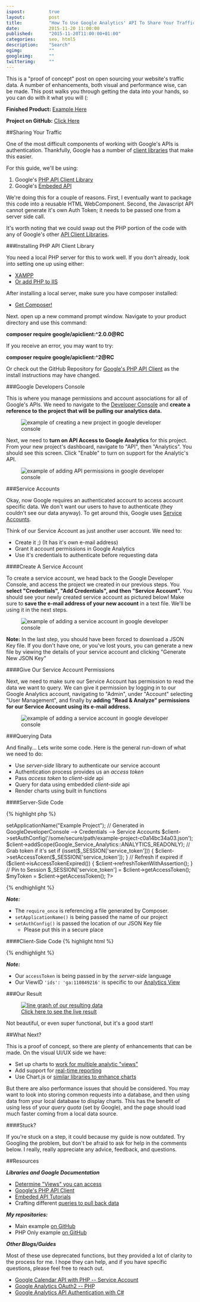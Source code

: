 ```yaml
---
ispost: 		true
layout: 		post
title:  		"How To Use Google Analytics' API To Share Your Traffic"
date:   		2015-11-20 11:00:00
published:	 	"2015-11-20T11:00:00+01:00"
categories: 	seo, html5
description: 	"Search"
ogimg: 			""
googleimg: 		""
twitterimg: 	""
---
```


This is a "proof of concept" post on open sourcing your website's traffic data. A number of enhancements, both visual and performance wise, can be made. This post walks you through getting the data into your hands, so you can do with it what you will (:

**Finished Product:** [Example Here](http://dannyrb.com/traffic/)

**Project on GitHub:** [Click Here](https://github.com/csengineer13/google-analytics-traffic)


##Sharing Your Traffic

One of the most difficult components of working with Google's APIs is authentication. Thankfully, Google has a number of [client libraries](https://developers.google.com/discovery/libraries?hl=en) that make this easier.

For this guide, we'll be using:

1. Google's [PHP API Client Library](https://developers.google.com/api-client-library/php/)
2. Google's [Embeded API](https://ga-dev-tools.appspot.com/embed-api/server-side-authorization/)

We're doing this for a couple of reasons. First, I eventually want to package this code into a reusable HTML WebComponent. Second, the Javascript API cannot generate it's own Auth Token; it needs to be passed one from a server side call.

It's worth noting that we could swap out the PHP portion of the code with any of Google's other [API Client Libraries](https://developers.google.com/discovery/libraries?hl=en).


###Installing PHP API Client Library

You need a local PHP server for this to work well. If you don't already, look into setting one up using either:

- [XAMPP](https://www.apachefriends.org/index.html)
- [Or add PHP to IIS](http://php.iis.net/)

After installing a local server, make sure you have composer installed:

- [Get Composer!](https://getcomposer.org/doc/00-intro.md)

Next. open up a new command prompt window. Navigate to your product directory and use this command:

**composer require google/apiclient:^2.0.0@RC**

If you receive an error, you may want to try:

**composer require google/apiclient:^2@RC**

Or check out the GitHub Repository for [Google's PHP API Client](https://github.com/google/google-api-php-client) as the install instructions may have changed.



###Google Developers Console

This is where you manage permissions and account associations for all of Google's APIs. We need to navigate to the [Developer Console](https://console.developers.google.com/project) and **create a reference to the project that will be pulling our analytics data.**

<figure class="w-1 pad-me">
		<img src="{{ page.url  | replace:'/posts/','/' | prepend: '/assets' }}create-project-google-dev-console.png"  alt="example of creating a new project in google developer console" />
</figure>

Next, we need to **turn on API Access to Google Analytics** for this project. From your new project's dashboard, navigate to "API", then "Analytics". You should see this screen. Click "Enable" to turn on support for the Analytic's API.

<figure class="w-1 pad-me">
		<img src="{{ page.url  | replace:'/posts/','/' | prepend: '/assets' }}enable-api-google-dev-console.png"  alt="example of adding API permissions in google developer console" />
</figure>



###Service Accounts

Okay, now Google requires an authenticated account to access account specific data. We don't want our users to have to authenticate (they couldn't see our data anyway). To get around this, Google uses [Service Accounts](https://developers.google.com/identity/protocols/OAuth2ServiceAccount).

Think of our Service Account as just another user account. We need to:

- Create it ;)  (It has it's own e-mail address)
- Grant it account permissions in Google Analytics
- Use it's credentials to authenticate before requesting data

####Create A Service Account

To create a service account, we head back to the Google Developer Console, and access the project we created in our previous steps. You **select "Credentials", "Add Credentials", and then "Service Account".** You should see your newly created service account as pictured below! Make sure to **save the e-mail address of your new account** in a text file. We'll be using it in the next steps.

<figure class="w-1 pad-me">
		<img src="{{ page.url  | replace:'/posts/','/' | prepend: '/assets' }}add-service-account-google-dev-console.png"  alt="example of adding a service account in google developer console" />
</figure>

**Note:** In the last step, you should have been forced to download a JSON Key file. If you don't have one, or you've lost yours, you can generate a new file by viewing the details of your service account and clicking "Generate New JSON Key"


####Give Our Service Account Permissions

Next, we need to make sure our Service Account has permission to read the data we want to query. We can give it permission by logging in to our Google Analytics account, navigating to "Admin", under "Account" selecting "User Management", and finally by **adding "Read &amp; Analyze" permissions for our Service Account using its e-mail address.**

<figure class="w-1 pad-me">
		<img src="{{ page.url  | replace:'/posts/','/' | prepend: '/assets' }}add-permisions.png"  alt="example of adding a service account in google developer console" />
</figure>



###Querying Data

And finally... Lets write some code. Here is the general run-down of what we need to do:

- Use _server-side_ library to authenticate our service account
- Authentication process provides us an _access token_
- Pass _access token_ to _client-side_ api
- Query for data using embedded _client-side_ api
- Render charts using built in functions


####Server-Side Code

{% highlight php %}
<?php
// MUST be using composer
require_once '/path/to/vendor/autoload.php';
session_start();	 	

$client = new Google_Client();	 	
// Name of proj in GoogleDeveloperConsole
$client->setApplicationName("Example Project");

// Generated in GoogleDeveloperConsole --> Credentials --> Service Accounts
$client->setAuthConfig('/some/secure/path/example-project-c0a14bc34a03.json');
$client->addScope(Google_Service_Analytics::ANALYTICS_READONLY);

// Grab token if it's set
if (isset($_SESSION['service_token'])) {
 	$client->setAccessToken($_SESSION['service_token']);
}

// Refresh if expired
if ($client->isAccessTokenExpired()) {
	$client->refreshTokenWithAssertion();
}

// Pin to Session
$_SESSION['service_token'] = $client->getAccessToken();

$myToken = $client->getAccessToken();
?>
{% endhighlight %}

**_Note:_**

- The `require_once` is referencing a file generated by Composer. 
- `setApplicationName()` is being passed the name of our project
- `setAuthConfig()` is passed the location of our JSON Key file
	- Please put this in a secure place


####Client-Side Code
{% highlight html %}
<body>
<!-- Load Google's Embed API Library -->
<script>
(function(w,d,s,g,js,fs){
g=w.gapi||(w.gapi={});g.analytics={q:[],ready:function(f){this.q.push(f);}};
js=d.createElement(s);fs=d.getElementsByTagName(s)[0];
js.src='https://apis.google.com/js/platform.js';
fs.parentNode.insertBefore(js,fs);js.onload=function(){g.load('analytics');};
}(window,document,'script'));
</script>

<div id="chart-1-container"></div>

<script>
gapi.analytics.ready(function() {

  /**
   * Authorize the user with an access token obtained server side.
   */
  gapi.analytics.auth.authorize({
    'serverAuth': {
      'access_token': '<?php print_r($myToken["access_token"]); ?>'
    }
  });

  /**
   * Creates a new DataChart instance showing sessions over the past 30 days.
   * It will be rendered inside an element with the id "chart-1-container".
   */
  var dataChart1 = new gapi.analytics.googleCharts.DataChart({
    query: {
      'ids': 'ga:110849216', 			// THIS NEEDS TO BE A VIEW
      'start-date': '30daysAgo',		// THAT YOUR SERVICE ACCOUNT HAS
      'end-date': 'yesterday',			// ACCESS TO
      'metrics': 'ga:sessions,ga:users',
      'dimensions': 'ga:date'
    },
    chart: {
      'container': 'chart-1-container',
      'type': 'LINE',
      'options': {
        'width': '100%'
      }
    }
  });
  dataChart1.execute();
});
</script>
</body>
{% endhighlight %}

**_Note:_**

- Our `accessToken` is being passed in by the _server-side_ language
- Our ViewID `'ids': 'ga:110849216'` is specific to our <a href="{{ page.url  | replace:'/posts/','/' | prepend: '/assets' }}find-view-id.png">Analytics View</a>

###Our Result

<figure class="w-1 pad-me">
	<a href="http://dannyrb.com/traffic/">
		<img src="{{ page.url  | replace:'/posts/','/' | prepend: '/assets' }}example-graph.png"  alt="line graph of our resulting data" />
		<figcaption>Click here to see the live result</figcaption>
	</a>
</figure>

Not beautiful, or even super functional, but it's a good start!

##What Next?

This is a proof of concept, so there are plenty of enhancements that can be made. On the visual UI/UX side we have:

- Set up charts to [work for multiple analytic "views"](https://ga-dev-tools.appspot.com/embed-api/multiple-views/)
- Add support for [real-time reporting](https://developers.google.com/analytics/devguides/reporting/realtime/v3/)
- Use Chart.js or [similar libraries to enhance charts](https://ga-dev-tools.appspot.com/embed-api/third-party-visualizations/)

But there are also performance issues that should be considered. You may want to look into storing common requests into a database, and then using data from your local database to display charts. This has the benefit of using less of your _query quota_ (set by Google), and the page should load much faster coming from a local data source.

####Stuck?

If you're stuck on a step, it could because my guide is now outdated. Try Googling the problem, but don't be afraid to ask for help in the comments below. I really, really appreciate any advice, feedback, and questions.


##Resources

**_Libraries and Google Documentation_**

- [Determine "Views" you can access](https://developers.google.com/analytics/devguides/config/mgmt/v3/mgmtReference/management/profiles/list?hl=en#try-it)
- [Google's PHP API Client](https://github.com/google/google-api-php-client)
- [Embeded API Tutorials](https://ga-dev-tools.appspot.com/embed-api/)
- Crafting different [queries to pull back data](https://ga-dev-tools.appspot.com/query-explorer/)


**_My repositories:_**

- Main example [on GitHub](https://github.com/csengineer13/google-analytics-traffic/blob/master/index.php)
- PHP Only example [on GitHub](https://github.com/csengineer13/google-analytics-traffic/blob/master/examples/php-only-data-query.php)

**_Other Blogs/Guides_**

Most of these use deprecated functions, but they provided a lot of clarity to the process for me. I hope they can help, and if you have specific questions, please feel free to reach out.

- [Google Calendar API with PHP -- Service Account](http://www.daimto.com/google-calendar-api-with-php-service-account/)
- [Google Analytics OAuth2 -- PHP](http://www.daimto.com/google-oauth2-php/)
- [Google Analytics API Authentication with C#](http://www.daimto.com/googleanalytics-authentication-csharp/)